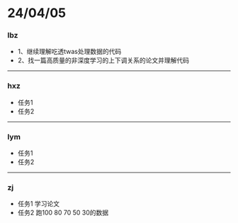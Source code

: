 # 24/04/05
### lbz
* 1、继续理解吃透twas处理数据的代码
* 2、找一篇高质量的非深度学习的上下调关系的论文并理解代码
***
### hxz
* 任务1
* 任务2
***
### lym
* 任务1
* 任务2
***
### zj
* 任务1 学习论文
* 任务2 跑100 80 70 50 30的数据
